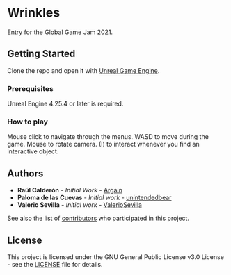 # Wrinkles

Entry for the Global Game Jam 2021.

## Getting Started

Clone the repo and open it with [Unreal Game Engine](https://www.unrealengine.com/).

### Prerequisites

Unreal Engine 4.25.4 or later is required.

### How to play

Mouse click to navigate through the menus. WASD to move during the game. Mouse to rotate camera. (I) to interact whenever you find an interactive object.

## Authors

* **Raúl Calderón** - *Initial Work* - [Argain](https://github.com/Argain)
* **Paloma de las Cuevas** - *Initial work* - [unintendedbear](https://github.com/unintendedbear)
* **Valerio Sevilla** - *Initial work* - [ValerioSevilla](https://github.com/ValerioSevilla)

See also the list of [contributors](https://github.com/unintendedbear/GlobalGameJam21/contributors) who participated in this project.

## License

This project is licensed under the GNU General Public License v3.0 License - see the [LICENSE](LICENSE) file for details.
